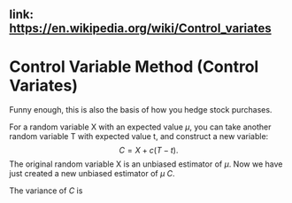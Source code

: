 link: https://en.wikipedia.org/wiki/Control_variates
---

# Control Variable Method (Control Variates)


Funny enough, this is also the basis of how you hedge stock purchases. 

For a random variable X with an expected value $\mu$, you can take another random variable T with expected value t, 
and construct a new variable:
$$
C = X + c (T - t).
$$
The original random variable X is an unbiased estimator of $\mu$. Now we have just created a new unbiased 
estimator of $\mu$ $C$. 

The variance of $C$ is 
